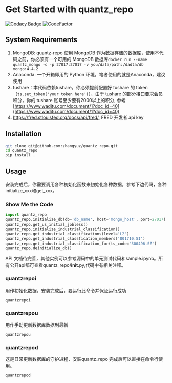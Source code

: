 
# Get Started with quantz_repo

[![Codacy Badge](https://api.codacy.com/project/badge/Grade/d80278dcbcac47bf9cb2dcbc18857792)](https://app.codacy.com/gh/zhangyuz/quantz_repo?utm_source=github.com&utm_medium=referral&utm_content=zhangyuz/quantz_repo&utm_campaign=Badge_Grade)
[![CodeFactor](https://www.codefactor.io/repository/github/zhangyuz/quantz_repo/badge)](https://www.codefactor.io/repository/github/zhangyuz/quantz_repo)

## System Requirements
1. MongoDB: quantz-repo 使用 MongoDB 作为数据存储的数据库，使用本代码之前，你必须有一个可用的 MongoDB 数据库`docker run --name quantz_mongo -d -p 27017:27017 -v you/data/path:/dadta/db mongo:4.4.2`
2. Anaconda: 一个开箱即用的 Python 环境，笔者使用的就是Anaconda，建议使用
3. tushare：本代码依赖tushare，你必须提前配置好 tushare 的 token（`ts.set_token('your token here')`），由于 tushare 的部分接口要求会员积分，你的 tushare 账号至少要有2000以上的积分, 参考 [https://www.waditu.com/document/1?doc_id=40](https://www.waditu.com/document/1?doc_id=40)
4. https://fred.stlouisfed.org/docs/api/fred/, FRED 开发者 api key

## Installation
```bash
git clone git@github.com:zhangyuz/quantz_repo.git
cd quantz_repo
pip install .
```
## Usage
安装完成后，你需要调用各种初始化函数来初始化各种数据，参考下边代码，各种initialize_xxx和get_xxx。

### Show Me the Code
```python
import quantz_repo
quantz_repo.initialize_db(db='db_name', host='mongo_host', port=27017)
quantz_repo.get_us_initial_jobless()
quantz_repo.initialize_industrial_classification()
quantz_repo.get_industrial_classifications(level='L2')
quantz_repo.get_industrial_classfication_members('801710.SI')
quantz_repo.get_industrial_classification_for(ts_code='300496.SZ')
quantz_repo.deinitialize_db()
```
API 文档待完善，其他实例可以参考源码中的单元测试代码和sample.ipynb。所有公开api都可查看quantz_repo/__init__.py,代码中有相关注释。

### quantzrepoi
用作初始化数据，安装完成后，要运行此命令并保证运行成功
```shell
quantzrepoi
```

### quantzrepou
用作手动更新数据库数据到最新
```shell
quantzrepou
```

### quantzrepod
这是日常更新数据库的守护进程，安装quantz_repo 完成后可以直接在命令行使用。
```shell
quantzrepod
```